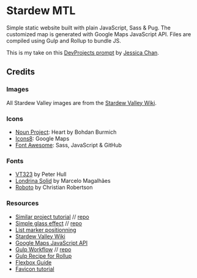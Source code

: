 # Stardew MTL

Simple static website built with plain JavaScript, Sass & Pug. The customized map is generated with Google Maps JavaScript API. Files are compiled using Gulp and Rollup to bundle JS.

This is my take on this [DevProjects prompt](https://www.codementor.io/projects/web/build-a-custom-google-maps-theme-bf8levr6eg) by [Jessica Chan](https://coder-coder.com/).


## Credits

### Images
All Stardew Valley images are from the [Stardew Valley Wiki](https://stardewvalleywiki.com/Category:Images).

### Icons
* [Noun Project](https://thenounproject.com): Heart by Bohdan Burmich
* [Icons8](https://icons8.com): Google Maps
* [Font Awesome](https://fontawesome.com): Sass, JavaScript & GitHub

### Fonts
* [VT323](https://fonts.google.com/specimen/VT323) by Peter Hull
* [Londrina Solid](https://fonts.google.com/specimen/Londrina+Solid) by Marcelo Magalhães
* [Roboto](https://fonts.google.com/specimen/Roboto) by Christian Robertson

### Resources
* [Similar project tutorial](https://www.youtube.com/watch?v=CdDXbvBFXLY) // [repo](https://github.com/thecodercoder/super-mario-google-map)
* [Simple glass effect](https://www.youtube.com/watch?v=O7WbVj5apxU) // [repo](https://github.com/developedbyed/glass-website)
* [List marker positionning](https://stackoverflow.com/questions/7775594/css-list-style-image-size)
* [Stardew Valley Wiki](https://stardewvalleywiki.com/)
* [Google Maps JavaScript API](https://developers.google.com/maps/documentation/javascript/)
* [Gulp Workflow](https://coder-coder.com/quick-guide-to-browsersync-gulp-4/) // [repo](https://github.com/thecodercoder/gulp-browsersync)
* [Gulp Recipe for Rollup](https://github.com/gulpjs/gulp/blob/master/docs/recipes/rollup-with-rollup-stream.md)
* [Flexbox Guide](https://css-tricks.com/snippets/css/a-guide-to-flexbox/)
* [Favicon tutorial](https://www.digitalocean.com/community/tutorials/how-to-add-a-favicon-to-your-website-with-html)
